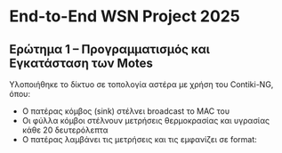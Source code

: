 # End-to-End WSN Project 2025

## Ερώτημα 1 – Προγραμματισμός και Εγκατάσταση των Motes

Υλοποιήθηκε το δίκτυο σε τοπολογία αστέρα με χρήση του Contiki-NG, όπου:
- Ο πατέρας κόμβος (sink) στέλνει broadcast το MAC του
- Οι φύλλα κόμβοι στέλνουν μετρήσεις θερμοκρασίας και υγρασίας κάθε 20 δευτερόλεπτα
- Ο πατέρας λαμβάνει τις μετρήσεις και τις εμφανίζει σε format:


